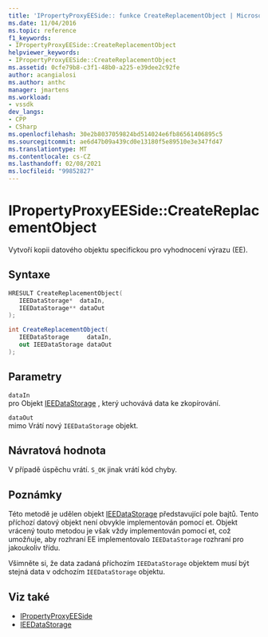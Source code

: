 ```yaml
---
title: 'IPropertyProxyEESide:: funkce CreateReplacementObject | Microsoft Docs'
ms.date: 11/04/2016
ms.topic: reference
f1_keywords:
- IPropertyProxyEESide::CreateReplacementObject
helpviewer_keywords:
- IPropertyProxyEESide::CreateReplacementObject
ms.assetid: 0cfe79b8-c3f1-48b0-a225-e39dee2c92fe
author: acangialosi
ms.author: anthc
manager: jmartens
ms.workload:
- vssdk
dev_langs:
- CPP
- CSharp
ms.openlocfilehash: 30e2b8037059824bd514024e6fb86561406895c5
ms.sourcegitcommit: ae6d47b09a439cd0e13180f5e89510e3e347fd47
ms.translationtype: MT
ms.contentlocale: cs-CZ
ms.lasthandoff: 02/08/2021
ms.locfileid: "99852827"
---
```

# <a name="ipropertyproxyeesidecreatereplacementobject"></a>IPropertyProxyEESide::CreateReplacementObject
Vytvoří kopii datového objektu specifickou pro vyhodnocení výrazu (EE).

## <a name="syntax"></a>Syntaxe

```cpp
HRESULT CreateReplacementObject(
   IEEDataStorage*  dataIn,
   IEEDataStorage** dataOut
);
```

```csharp
int CreateReplacementObject(
   IEEDataStorage     dataIn,
   out IEEDataStorage dataOut
);
```

## <a name="parameters"></a>Parametry
`dataIn`\
pro Objekt [IEEDataStorage](../../../extensibility/debugger/reference/ieedatastorage.md) , který uchovává data ke zkopírování.

`dataOut`\
mimo Vrátí nový `IEEDataStorage` objekt.

## <a name="return-value"></a>Návratová hodnota
 V případě úspěchu vrátí. `S_OK` jinak vrátí kód chyby.

## <a name="remarks"></a>Poznámky
 Této metodě je udělen objekt [IEEDataStorage](../../../extensibility/debugger/reference/ieedatastorage.md) představující pole bajtů. Tento příchozí datový objekt není obvykle implementován pomocí et. Objekt vrácený touto metodou je však vždy implementován pomocí et, což umožňuje, aby rozhraní EE implementovalo `IEEDataStorage` rozhraní pro jakoukoliv třídu.

 Všimněte si, že data zadaná příchozím `IEEDataStorage` objektem musí být stejná data v odchozím `IEEDataStorage` objektu.

## <a name="see-also"></a>Viz také
- [IPropertyProxyEESide](../../../extensibility/debugger/reference/ipropertyproxyeeside.md)
- [IEEDataStorage](../../../extensibility/debugger/reference/ieedatastorage.md)
